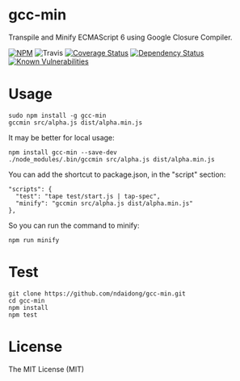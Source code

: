 # gcc-min
Transpile and Minify ECMAScript 6 using Google Closure Compiler.

[![NPM](https://badge.fury.io/js/gcc-min.svg)](https://badge.fury.io/js/gcc-min)
![Travis](https://travis-ci.org/ndaidong/gcc-min.svg?branch=master)
[![Coverage Status](https://coveralls.io/repos/github/ndaidong/gcc-min/badge.svg?branch=master)](https://coveralls.io/github/ndaidong/gcc-min?branch=master)
[![Dependency Status](https://www.versioneye.com/user/projects/57eb8477bd6fa600316faf94/badge.svg?style=flat)](https://www.versioneye.com/user/projects/57eb8477bd6fa600316faf94)
[![Known Vulnerabilities](https://snyk.io/test/npm/gcc-min/badge.svg)](https://snyk.io/test/npm/gcc-min)


# Usage

```
sudo npm install -g gcc-min
gccmin src/alpha.js dist/alpha.min.js
```

It may be better for local usage:

```
npm install gcc-min --save-dev
./node_modules/.bin/gccmin src/alpha.js dist/alpha.min.js
```

You can add the shortcut to package.json, in the "script" section:

```
"scripts": {
  "test": "tape test/start.js | tap-spec",
  "minify": "gccmin src/alpha.js dist/alpha.min.js"
},
```

So you can run the command to minify:

```
npm run minify
```


# Test

```
git clone https://github.com/ndaidong/gcc-min.git
cd gcc-min
npm install
npm test
```

# License

The MIT License (MIT)
